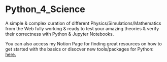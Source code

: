 # Python_4_Science
A simple & complex curation of different Physics/Simulations/Mathematics from the Web fully working & ready to test your amazing theories &
verify their correctness with Python & Jupyter Notebooks.

You can also access my Notion Page for finding great resources on how to get started with the basics or disocver new tools/packages
for Python: [here.](https://www.notion.so/Python-4-Science-7de56c5396664dfd9876cd4acf716348)


